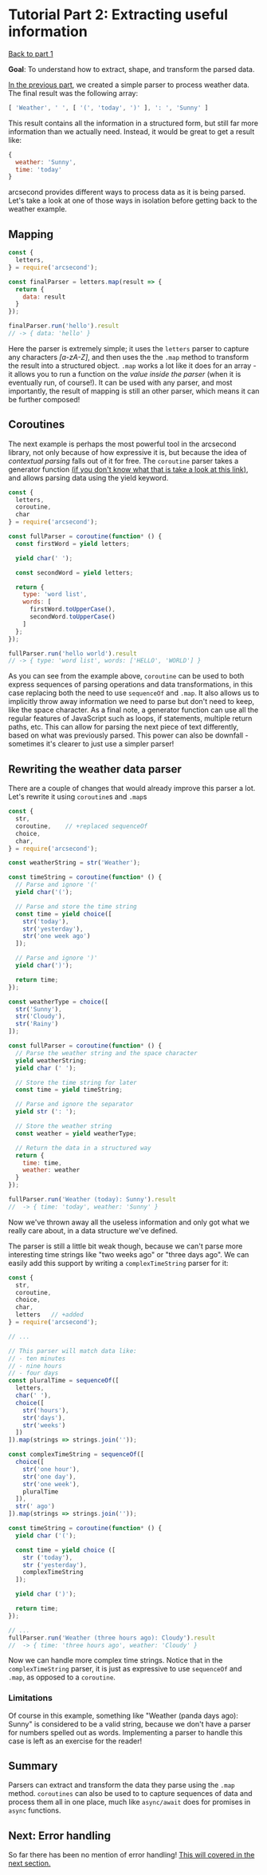 # Tutorial Part 2: Extracting useful information

[Back to part 1](./tutorial-part-1.md)

**Goal**: To understand how to extract, shape, and transform the parsed data.

[In the previous part](./tutorial-part-1), we created a simple parser to process weather data. The final result was the following array:

```javascript
[ 'Weather', ' ', [ '(', 'today', ')' ], ': ', 'Sunny' ]
```

This result contains all the information in a structured form, but still far more information than we actually need. Instead, it would be great to get a result like:

```javascript
{
  weather: 'Sunny',
  time: 'today'
}
```

arcsecond provides different ways to process data as it is being parsed. Let's take a look at one of those ways in isolation before getting back to the weather example.

## Mapping

```javascript
const {
  letters,
} = require('arcsecond');

const finalParser = letters.map(result => {
  return {
    data: result
  }
});

finalParser.run('hello').result
// -> { data: 'hello' }
```

Here the parser is extremely simple; it uses the `letters` parser to capture any characters *[a-zA-Z]*, and then uses the the `.map` method to transform the result into a structured object. `.map` works a lot like it does for an array - it allows you to run a function on the *value inside the parser* (when it is eventually run, of course!). It can be used with any parser, and most importantly, the result of mapping is still an other parser, which means it can be further composed!

## Coroutines

The next example is perhaps the most powerful tool in the arcsecond library, not only because of how expressive it is, but because the idea of *contextual parsing* falls out of it for free. The `coroutine` parser takes a generator function  [(if you don't know what that is take a look at this link)](https://developer.mozilla.org/en-US/docs/Web/JavaScript/Reference/Statements/function*), and allows parsing data using the yield keyword.

```javascript
const {
  letters,
  coroutine,
  char
} = require('arcsecond');

const fullParser = coroutine(function* () {
  const firstWord = yield letters;

  yield char(' ');

  const secondWord = yield letters;

  return {
    type: 'word list',
    words: [
      firstWord.toUpperCase(),
      secondWord.toUpperCase()
    ]
  };
});

fullParser.run('hello world').result
// -> { type: 'word list', words: ['HELLO', 'WORLD'] }
```

As you can see from the example above, `coroutine` can be used to both express sequences of parsing operations and data transformations, in this case replacing both the need to use `sequenceOf` and `.map`. It also allows us to implicitly throw away information we need to parse but don't need to keep, like the space character. As a final note, a generator function can use all the regular features of JavaScript such as loops, if statements, multiple return paths, etc. This can allow for parsing the next piece of text differently, based on what was previously parsed. This power can also be downfall - sometimes it's clearer to just use a simpler parser!

## Rewriting the weather data parser

There are a couple of changes that would already improve this parser a lot. Let's rewrite it using `coroutine`s and `.map`s

```javascript
const {
  str,
  coroutine,    // +replaced sequenceOf
  choice,
  char,
} = require('arcsecond');

const weatherString = str('Weather');

const timeString = coroutine(function* () {
  // Parse and ignore '('
  yield char('(');

  // Parse and store the time string
  const time = yield choice([
    str('today'),
    str('yesterday'),
    str('one week ago')
  ]);

  // Parse and ignore ')'
  yield char(')');

  return time;
});

const weatherType = choice([
  str('Sunny'),
  str('Cloudy'),
  str('Rainy')
]);

const fullParser = coroutine(function* () {
  // Parse the weather string and the space character
  yield weatherString;
  yield char (' ');

  // Store the time string for later
  const time = yield timeString;

  // Parse and ignore the separator
  yield str (': ');

  // Store the weather string
  const weather = yield weatherType;

  // Return the data in a structured way
  return {
    time: time,
    weather: weather
  }
});

fullParser.run('Weather (today): Sunny').result
//  -> { time: 'today', weather: 'Sunny' }
```

Now we've thrown away all the useless information and only got what we really care about, in a data structure we've defined.

The parser is still a little bit weak though, because we can't parse more interesting time strings like "two weeks ago" or "three days ago". We can easily add this support by writing a `complexTimeString` parser for it:

```javascript
const {
  str,
  coroutine,
  choice,
  char,
  letters   // +added
} = require('arcsecond');

// ...

// This parser will match data like:
// - ten minutes
// - nine hours
// - four days
const pluralTime = sequenceOf([
  letters,
  char(' '),
  choice([
    str('hours'),
    str('days'),
    str('weeks')
  ])
]).map(strings => strings.join(''));

const complexTimeString = sequenceOf([
  choice([
    str('one hour'),
    str('one day'),
    str('one week'),
    pluralTime
  ]),
  str(' ago')
]).map(strings => strings.join(''));

const timeString = coroutine(function* () {
  yield char ('(');

  const time = yield choice ([
    str ('today'),
    str ('yesterday'),
    complexTimeString
  ]);

  yield char (')');

  return time;
});

// ...
fullParser.run('Weather (three hours ago): Cloudy').result
//  -> { time: 'three hours ago', weather: 'Cloudy' }
```

Now we can handle more complex time strings. Notice that in the `complexTimeString` parser, it is just as expressive to use `sequenceOf` and `.map`, as opposed to a `coroutine`.

### Limitations

Of course in this example, something like "Weather (panda days ago): Sunny" is considered to be a valid string, because we don't have a parser for numbers spelled out as words. Implementing a parser to handle this case is left as an exercise for the reader!

## Summary

Parsers can extract and transform the data they parse using the `.map` method. `coroutines` can also be used to to capture sequences of data and process them all in one place, much like `async/await` does for promises in `async` functions.

## Next: Error handling

So far there has been no mention of error handling! [This will covered in the next section.](./tutorial-part-3.md)
